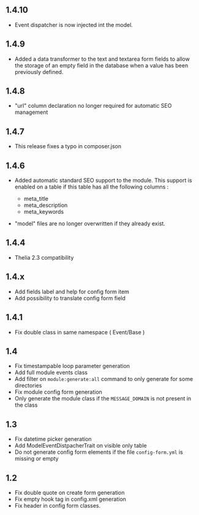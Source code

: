 1.4.10
---
- Event dispatcher is now injected int the model.

1.4.9
---
- Added a data transformer to the text and textarea form fields to allow the storage of an empty field in the database when a value has been previously defined.

1.4.8
---
- "url" column declaration no longer required for automatic SEO management

1.4.7
---
- This release fixes a typo in composer.json

1.4.6
---
- Added automatic standard SEO support to the module. This support is enabled on a table if this table has all the following columns :
  - meta_title
  - meta_description
  - meta_keywords

- "model" files are no longer overwritten if they already exist.


1.4.4
---
- Thelia 2.3 compatibility

1.4.x
---
- Add fields label and help for config form item
- Add possibility to translate config form field

1.4.1
---
- Fix double class in same namespace ( Event/Base )

1.4
---
- Fix timestampable loop parameter generation
- Add full module events class
- Add filter on ```module:generate:all``` command to only generate for some directories
- Fix module config form generation
- Only generate the module class if the ```MESSAGE_DOMAIN``` is not present in the class

1.3
---
- Fix datetime picker generation
- Add ModelEventDistpacherTrait on visible only table
- Do not generate config form elements if the file ```config-form.yml``` is missing or empty

1.2
---
- Fix double quote on create form generation
- Fix empty hook tag in config.xml generation
- Fix header in config form classes.
